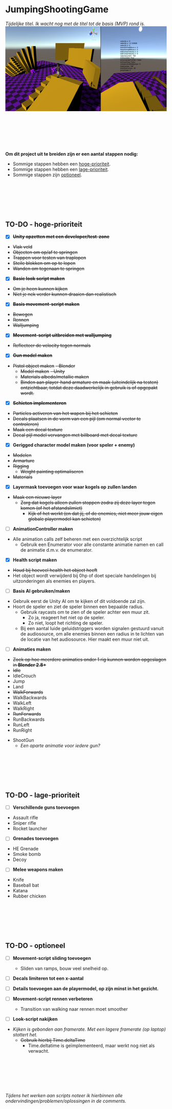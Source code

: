 # JumpingShootingGame
*Tijdelijke titel. Ik wacht nog met de titel tot de basis (MVP) rond is.*
![Screenshot vanuit Unity](https://raw.githubusercontent.com/Rowan-Mulder/JumpingShootingGame/master/Github%20bestanden/Screenshots/Screenshot1.png)

<br><br><br>
---

**Om dit project uit te breiden zijn er een aantal stappen nodig:**
* Sommige stappen hebben een [hoge-prioriteit](https://github.com/Rowan-Mulder/JumpingShootingGame/blob/master/README.md#to-do---hoge-prioriteit).
* Sommige stappen hebben een [lage-prioriteit](https://github.com/Rowan-Mulder/JumpingShootingGame/blob/master/README.md#to-do---lage-prioriteit).
* Sommige stappen zijn [optioneel](https://github.com/Rowan-Mulder/JumpingShootingGame/blob/master/README.md#to-do---optioneel).

<br><br><br>
---

## TO-DO - hoge-prioriteit
- [x] ~~**Unity opzetten met een developer/test-zone**~~
* ~~Vlak veld~~
* ~~Objecten om op/af te springen~~
* ~~Trappen voor testen van traplopen~~
* ~~Steile blokken om op te lopen~~
* ~~Wanden om tegenaan te springen~~

- [x] ~~**Basic look script maken**~~
* ~~Om je heen kunnen kijken~~
* ~~Niet je nek verder kunnen draaien dan realistisch~~

- [x] ~~**Basis movement-script maken**~~
* ~~Bewegen~~
* ~~Rennen~~
* ~~Walljumping~~

- [x] ~~**Movement-script uitbreiden met walljumping**~~
* ~~Reflecteer de velocity tegen normals~~

- [x] ~~**Gun model maken**~~
* ~~Pistol object maken~~
  ~~- Blender~~
    - ~~Model maken~~
  ~~- Unity~~
    - ~~Materials albedo/metallic maken~~
    - ~~Binden aan player-hand armature en maak (uiteindelijk na testen) ontzichtbaar, totdat deze daadwerkelijk in gebruik is of opgepakt wordt.~~

- [x] ~~**Schieten implementeren**~~
* ~~Particles activeren van het wapen bij het schieten~~
* ~~Decals plaatsen in de vorm van een pijl (om normal vector te controleren)~~
* ~~Maak een decal texture~~
* ~~Decal pijl model vervangen met billboard met decal texture~~

- [x] **Gerigged character model maken (voor speler + enemy)**
* ~~Modelen~~
* ~~Armarture~~
* ~~Rigging~~
  - ~~Weight painting optimaliseren~~
* ~~Materials~~

- [x] **Layermask toevoegen voor waar kogels op zullen landen**
* ~~Maak een nieuwe layer~~
  - ~~Zorg dat kogels alleen zullen stoppen zodra zij deze layer tegen komen (of het afstandslimiet)~~
    - ~~Kijk of het werkt (en dat jij, of de enemies, niet meer jouw eigen globale playermodel kan schieten)~~

- [ ] **AnimationController maken**
* Alle animation calls zelf beheren met een overzichtelijk script
  - Gebruik een Enumerator voor alle constante animatie namen en call de animatie d.m.v. de enumerator.

- [x] **Health script maken**
* ~~Houd bij hoeveel health het object heeft~~
* Het object wordt verwijderd bij 0hp of doet speciale handelingen bij uitzonderingen als enemies en players.

- [ ] **Basis AI gebruiken/maken**
- Gebruik eerst de Unity AI om te kijken of dit voldoende zal zijn.
- Hoort de speler en ziet de speler binnen een bepaalde radius.
  - Gebruik raycasts om te zien of de speler achter een muur zit.
    - Zo ja, reageert het niet op de speler.
    - Zo niet, loopt het richting de speler.
  - Bij een aantal luide geluidstriggers worden signalen gestuurd vanuit de audiosource, om alle enemies binnen een radius in te lichten van de locatie van het audiosource. Hier maakt een muur niet uit.

- [ ] **Animaties maken**
* ~~Zoek op hoe meerdere animaties onder 1 rig kunnen worden opgeslagen in **Blender 2.8+**~~
* ~~Idle~~
* IdleCrouch
* Jump
* Land
* ~~WalkForwards~~
* WalkBackwards
* WalkLeft
* WalkRight
* ~~RunForwards~~
* RunBackwards
* RunLeft
* RunRight
- ShootGun
  - *Een aparte animatie voor iedere gun?*

<br><br><br>
---

## TO-DO - lage-prioriteit

- [ ] **Verschillende guns toevoegen**
* Assault rifle
* Sniper rifle
* Rocket launcher

- [ ] **Grenades toevoegen**
* HE Grenade
* Smoke bomb
* Decoy

- [ ] **Melee weapons maken**
* Knife
* Baseball bat
* Katana
* Rubber chicken

<br><br><br>
---

## TO-DO - optioneel

- [ ] **Movement-script sliding toevoegen**
  - Sliden van ramps, bouw veel snelheid op.

- [ ] **Decals limiteren tot een x-aantal**

- [ ] **Details toevoegen aan de playermodel, op zijn minst in het gezicht.**

- [ ] **Movement-script rennen verbeteren**
  - Transition van walking naar rennen moet smoother

- [ ] **Look-script nakijken**
* *Kijken is gebonden aan framerate. Met een lagere framerate (op laptop) stottert het.*
  - ~~Gebruik hierbij Time.deltaTime~~
    - Time.deltatime is geïmplementeerd, maar werkt nog niet als verwacht.

<br><br><br>
---

*Tijdens het werken aan scripts noteer ik hierbinnen alle ondervindingen/problemen/oplossingen in de comments.*
